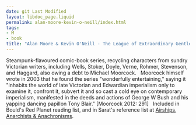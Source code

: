 ```yaml
---
date: git Last Modified
layout: libdoc_page.liquid
permalink: alan-moore-kevin-o-neill/index.html
tags:
- M
- book
title: "Alan Moore & Kevin O'Neill - The League of Extraordinary Gentlemen"
---
```


Steampunk-flavoured comic-book series, recycling  characters from sundry Victorian writers, including Wells, Stoker, Doyle, Verne,  Rohmer, Stevenson, and Haggard, also owing a debt to Michael Moorcock.
 
Moorcock himself wrote in 2003 that he found the series  "wonderfully entertaining," saying it "inhabits the world of late Victorian and  Edwardian imperialism only to examine it, confront it, subvert it and so cast a  cold eye on contemporary imperialism, manifested in the deeds and actions of  George W Bush and his yapping dancing papillon Tony Blair." [Moorcock 2012: 291]
 
Included in Bould's  Red Planet reading list, and in Sarat's reference list at <a href="https://steampunkanarchist.wordpress.com/">Airships, Anarchists &amp;  Anachronisms</a>.